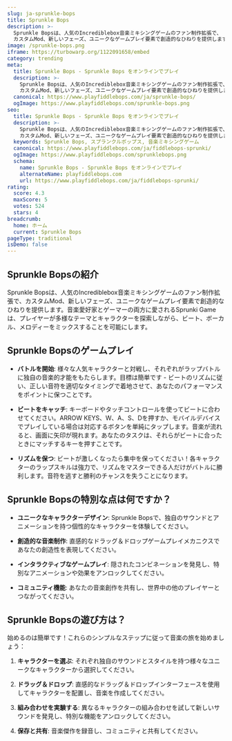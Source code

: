 ```yaml
---
slug: ja-sprunkle-bops
title: Sprunkle Bops
description: >-
  Sprunkle Bopsは、人気のIncrediblebox音楽ミキシングゲームのファン制作拡張で、
  カスタムMod、新しいフェーズ、ユニークなゲームプレイ要素で創造的なひねりを提供します。
image: /sprunkle-bops.png
iframe: https://turbowarp.org/1122091658/embed
category: trending
meta:
  title: Sprunkle Bops - Sprunkle Bops をオンラインでプレイ
  description: >-
    Sprunkle Bopsは、人気のIncrediblebox音楽ミキシングゲームのファン制作拡張で、
    カスタムMod、新しいフェーズ、ユニークなゲームプレイ要素で創造的なひねりを提供します。
  canonical: https://www.playfiddlebops.com/ja/sprunkle-bops/
  ogImage: https://www.playfiddlebops.com/sprunkle-bops.png
seo:
  title: Sprunkle Bops - Sprunkle Bops をオンラインでプレイ
  description: >-
    Sprunkle Bopsは、人気のIncrediblebox音楽ミキシングゲームのファン制作拡張で、
    カスタムMod、新しいフェーズ、ユニークなゲームプレイ要素で創造的なひねりを提供します。
  keywords: Sprunkle Bops, スプランクルボップス, 音楽ミキシングゲーム
  canonical: https://www.playfiddlebops.com/ja/fiddlebops-sprunki/
  ogImage: https://www.playfiddlebops.com/sprunklebops.png
  schema:
    name: Sprunkle Bops - Sprunkle Bops をオンラインでプレイ
    alternateName: playfiddlebops.com
    url: https://www.playfiddlebops.com/ja/fiddlebops-sprunki/
rating:
  score: 4.3
  maxScore: 5
  votes: 524
  stars: 4
breadcrumb:
  home: ホーム
  current: Sprunkle Bops
pageType: traditional
isDemo: false
---
```


## Sprunkle Bopsの紹介

Sprunkle Bopsは、人気のIncrediblebox音楽ミキシングゲームのファン制作拡張で、カスタムMod、新しいフェーズ、ユニークなゲームプレイ要素で創造的なひねりを提供します。音楽愛好家とゲーマーの両方に愛されるSprunki Gameは、プレイヤーが多様なテーマとキャラクターを探索しながら、ビート、ボーカル、メロディーをミックスすることを可能にします。

## Sprunkle Bopsのゲームプレイ

- **バトルを開始**: 様々な人気キャラクターと対戦し、それぞれがラップバトルに独自の音楽的才能をもたらします。目標は簡単です - ビートのリズムに従い、正しい音符を適切なタイミングで着地させて、あなたのパフォーマンスをポイントに保つことです。

- **ビートをキャッチ**: キーボードやタッチコントロールを使ってビートに合わせてください。ARROW KEYS、W、A、S、Dを押すか、モバイルデバイスでプレイしている場合は対応するボタンを単純にタップします。音楽が流れると、画面に矢印が現れます。あなたのタスクは、それらがビートに合ったときにマッチするキーを押すことです。

- **リズムを保つ**: ビートが激しくなったら集中を保ってください！各キャラクターのラップスキルは強力で、リズムをマスターできる人だけがバトルに勝利します。音符を逃すと勝利のチャンスを失うことになります。

## Sprunkle Bopsの特別な点は何ですか？

- **ユニークなキャラクターデザイン**: Sprunkle Bopsで、独自のサウンドとアニメーションを持つ個性的なキャラクターを体験してください。

- **創造的な音楽制作**: 直感的なドラッグ＆ドロップゲームプレイメカニクスであなたの創造性を表現してください。

- **インタラクティブなゲームプレイ**: 隠されたコンビネーションを発見し、特別なアニメーションや効果をアンロックしてください。

- **コミュニティ機能**: あなたの音楽創作を共有し、世界中の他のプレイヤーとつながってください。

## Sprunkle Bopsの遊び方は？

始めるのは簡単です！これらのシンプルなステップに従って音楽の旅を始めましょう：

1. **キャラクターを選ぶ**: それぞれ独自のサウンドとスタイルを持つ様々なユニークなキャラクターから選択してください。

2. **ドラッグ＆ドロップ**: 直感的なドラッグ＆ドロップインターフェースを使用してキャラクターを配置し、音楽を作成してください。

3. **組み合わせを実験する**: 異なるキャラクターの組み合わせを試して新しいサウンドを発見し、特別な機能をアンロックしてください。

4. **保存と共有**: 音楽傑作を録音し、コミュニティと共有してください。
